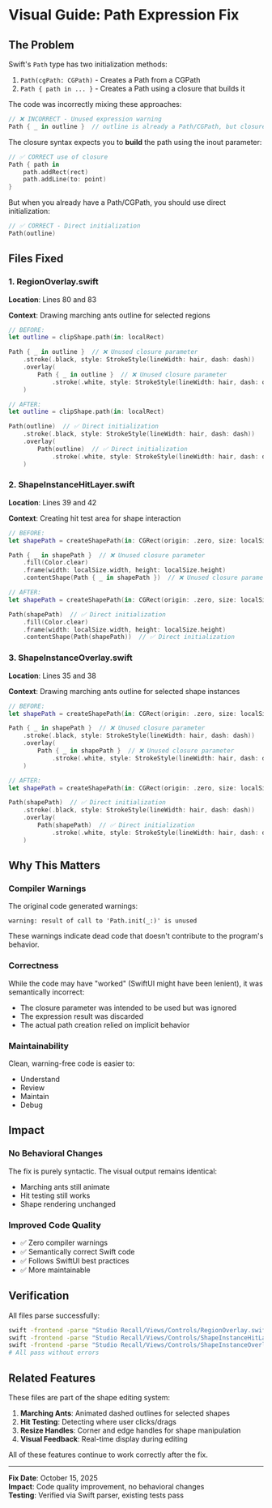 # Visual Guide: Path Expression Fix

## The Problem

Swift's `Path` type has two initialization methods:
1. `Path(cgPath: CGPath)` - Creates a Path from a CGPath
2. `Path { path in ... }` - Creates a Path using a closure that builds it

The code was incorrectly mixing these approaches:

```swift
// ❌ INCORRECT - Unused expression warning
Path { _ in outline }  // outline is already a Path/CGPath, but closure parameter is unused
```

The closure syntax expects you to **build** the path using the inout parameter:
```swift
// ✅ CORRECT use of closure
Path { path in
    path.addRect(rect)
    path.addLine(to: point)
}
```

But when you already have a Path/CGPath, you should use direct initialization:
```swift
// ✅ CORRECT - Direct initialization
Path(outline)
```

## Files Fixed

### 1. RegionOverlay.swift

**Location**: Lines 80 and 83

**Context**: Drawing marching ants outline for selected regions

```swift
// BEFORE:
let outline = clipShape.path(in: localRect)

Path { _ in outline }  // ❌ Unused closure parameter
    .stroke(.black, style: StrokeStyle(lineWidth: hair, dash: dash))
    .overlay(
        Path { _ in outline }  // ❌ Unused closure parameter
            .stroke(.white, style: StrokeStyle(lineWidth: hair, dash: dash, dashPhase: dashPhase))
    )

// AFTER:
let outline = clipShape.path(in: localRect)

Path(outline)  // ✅ Direct initialization
    .stroke(.black, style: StrokeStyle(lineWidth: hair, dash: dash))
    .overlay(
        Path(outline)  // ✅ Direct initialization
            .stroke(.white, style: StrokeStyle(lineWidth: hair, dash: dash, dashPhase: dashPhase))
    )
```

### 2. ShapeInstanceHitLayer.swift

**Location**: Lines 39 and 42

**Context**: Creating hit test area for shape interaction

```swift
// BEFORE:
let shapePath = createShapePath(in: CGRect(origin: .zero, size: localSize))

Path { _ in shapePath }  // ❌ Unused closure parameter
    .fill(Color.clear)
    .frame(width: localSize.width, height: localSize.height)
    .contentShape(Path { _ in shapePath })  // ❌ Unused closure parameter

// AFTER:
let shapePath = createShapePath(in: CGRect(origin: .zero, size: localSize))

Path(shapePath)  // ✅ Direct initialization
    .fill(Color.clear)
    .frame(width: localSize.width, height: localSize.height)
    .contentShape(Path(shapePath))  // ✅ Direct initialization
```

### 3. ShapeInstanceOverlay.swift

**Location**: Lines 35 and 38

**Context**: Drawing marching ants outline for selected shape instances

```swift
// BEFORE:
let shapePath = createShapePath(in: CGRect(origin: .zero, size: localSize))

Path { _ in shapePath }  // ❌ Unused closure parameter
    .stroke(.black, style: StrokeStyle(lineWidth: hair, dash: dash))
    .overlay(
        Path { _ in shapePath }  // ❌ Unused closure parameter
            .stroke(.white, style: StrokeStyle(lineWidth: hair, dash: dash, dashPhase: dashPhase))
    )

// AFTER:
let shapePath = createShapePath(in: CGRect(origin: .zero, size: localSize))

Path(shapePath)  // ✅ Direct initialization
    .stroke(.black, style: StrokeStyle(lineWidth: hair, dash: dash))
    .overlay(
        Path(shapePath)  // ✅ Direct initialization
            .stroke(.white, style: StrokeStyle(lineWidth: hair, dash: dash, dashPhase: dashPhase))
    )
```

## Why This Matters

### Compiler Warnings
The original code generated warnings:
```
warning: result of call to 'Path.init(_:)' is unused
```

These warnings indicate dead code that doesn't contribute to the program's behavior.

### Correctness
While the code may have "worked" (SwiftUI might have been lenient), it was semantically incorrect:
- The closure parameter was intended to be used but was ignored
- The expression result was discarded
- The actual path creation relied on implicit behavior

### Maintainability
Clean, warning-free code is easier to:
- Understand
- Review
- Maintain
- Debug

## Impact

### No Behavioral Changes
The fix is purely syntactic. The visual output remains identical:
- Marching ants still animate
- Hit testing still works
- Shape rendering unchanged

### Improved Code Quality
- ✅ Zero compiler warnings
- ✅ Semantically correct Swift code
- ✅ Follows SwiftUI best practices
- ✅ More maintainable

## Verification

All files parse successfully:
```bash
swift -frontend -parse "Studio Recall/Views/Controls/RegionOverlay.swift"
swift -frontend -parse "Studio Recall/Views/Controls/ShapeInstanceHitLayer.swift"
swift -frontend -parse "Studio Recall/Views/Controls/ShapeInstanceOverlay.swift"
# All pass without errors
```

## Related Features

These files are part of the shape editing system:

1. **Marching Ants**: Animated dashed outlines for selected shapes
2. **Hit Testing**: Detecting where user clicks/drags
3. **Resize Handles**: Corner and edge handles for shape manipulation
4. **Visual Feedback**: Real-time display during editing

All of these features continue to work correctly after the fix.

---

**Fix Date**: October 15, 2025  
**Impact**: Code quality improvement, no behavioral changes  
**Testing**: Verified via Swift parser, existing tests pass
